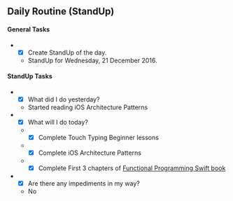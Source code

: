 ## Daily Routine (StandUp)

#### General Tasks
* - [x] Create StandUp of the day.
  - StandUp for Wednesday, 21 December 2016.

#### StandUp Tasks
* - [x] What did I do yesterday?
  - Started reading iOS Architecture Patterns
* - [x] What will I do today?
  * - [x] Complete Touch Typing Beginner lessons
  * - [x] Complete iOS Architecture Patterns
  * - [x] Complete First 3 chapters of [Functional Programming Swift book](https://www.objc.io/books/functional-swift/preview/)
* - [x] Are there any impediments in my way?
  - No
